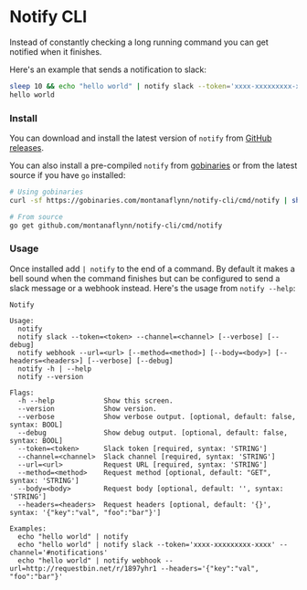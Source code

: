 # Notify CLI

Instead of constantly checking a long running command you can get notified when it finishes.

Here's an example that sends a notification to slack:

```sh
sleep 10 && echo "hello world" | notify slack --token='xxxx-xxxxxxxxx-xxxx' --channel='#notifications'
hello world
```

### Install

You can download and install the latest version of `notify` from [GitHub releases](https://github.com/montanaflynn/notify-cli/releases).

You can also install a pre-compiled `notify` from [gobinaries](https://gobinaries.com/) or from the latest source if you have `go` installed:

```sh
# Using gobinaries
curl -sf https://gobinaries.com/montanaflynn/notify-cli/cmd/notify | sh

# From source
go get github.com/montanaflynn/notify-cli/cmd/notify
```

### Usage

Once installed add `| notify` to the end of a command. By default it makes a bell sound when the command finishes but can be configured to send a slack message or a webhook instead. Here's the usage from `notify --help`:

```
Notify

Usage:
  notify
  notify slack --token=<token> --channel=<channel> [--verbose] [--debug]
  notify webhook --url=<url> [--method=<method>] [--body=<body>] [--headers=<headers>] [--verbose] [--debug]
  notify -h | --help
  notify --version

Flags:
  -h --help            Show this screen.
  --version            Show version.
  --verbose            Show verbose output. [optional, default: false, syntax: BOOL]
  --debug              Show debug output. [optional, default: false, syntax: BOOL]
  --token=<token>      Slack token [required, syntax: 'STRING']
  --channel=<channel>  Slack channel [required, syntax: 'STRING']
  --url=<url>          Request URL [required, syntax: 'STRING']
  --method=<method>    Request method [optional, default: "GET", syntax: 'STRING']
  --body=<body>        Request body [optional, default: '', syntax: 'STRING']
  --headers=<headers>  Request headers [optional, default: '{}', syntax: '{"key":"val", "foo":"bar"}']

Examples:
  echo "hello world" | notify
  echo "hello world" | notify slack --token='xxxx-xxxxxxxxx-xxxx' --channel='#notifications'
  echo "hello world" | notify webhook --url=http://requestbin.net/r/1897yhr1 --headers='{"key":"val", "foo":"bar"}'
```
